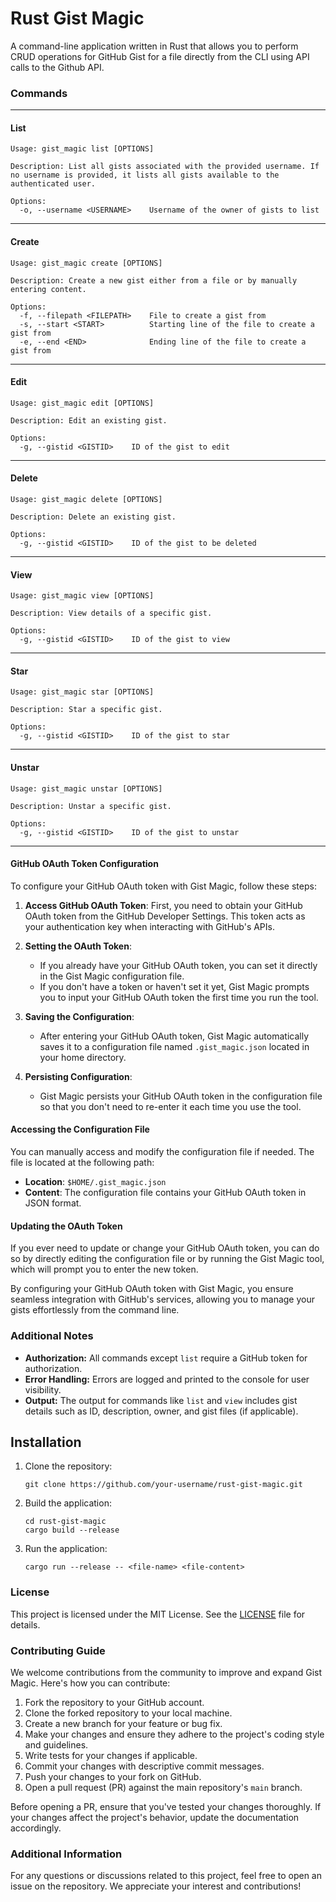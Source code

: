 # Rust Gist Magic

A command-line application written in Rust that allows you to perform CRUD operations for GitHub Gist for a file directly from the CLI using API calls to the Github API.


### Commands

---

#### List

```
Usage: gist_magic list [OPTIONS]

Description: List all gists associated with the provided username. If no username is provided, it lists all gists available to the authenticated user.

Options:
  -o, --username <USERNAME>    Username of the owner of gists to list
```

---

#### Create

```
Usage: gist_magic create [OPTIONS]

Description: Create a new gist either from a file or by manually entering content.

Options:
  -f, --filepath <FILEPATH>    File to create a gist from
  -s, --start <START>          Starting line of the file to create a gist from
  -e, --end <END>              Ending line of the file to create a gist from
```

---

#### Edit

```
Usage: gist_magic edit [OPTIONS]

Description: Edit an existing gist.

Options:
  -g, --gistid <GISTID>    ID of the gist to edit
```

---

#### Delete

```
Usage: gist_magic delete [OPTIONS]

Description: Delete an existing gist.

Options:
  -g, --gistid <GISTID>    ID of the gist to be deleted
```

---

#### View

```
Usage: gist_magic view [OPTIONS]

Description: View details of a specific gist.

Options:
  -g, --gistid <GISTID>    ID of the gist to view
```

---

#### Star

```
Usage: gist_magic star [OPTIONS]

Description: Star a specific gist.

Options:
  -g, --gistid <GISTID>    ID of the gist to star
```

---

#### Unstar

```
Usage: gist_magic unstar [OPTIONS]

Description: Unstar a specific gist.

Options:
  -g, --gistid <GISTID>    ID of the gist to unstar
```

---


#### GitHub OAuth Token Configuration

To configure your GitHub OAuth token with Gist Magic, follow these steps:

1. **Access GitHub OAuth Token**: First, you need to obtain your GitHub OAuth token from the GitHub Developer Settings. This token acts as your authentication key when interacting with GitHub's APIs.

2. **Setting the OAuth Token**:
   - If you already have your GitHub OAuth token, you can set it directly in the Gist Magic configuration file.
   - If you don't have a token or haven't set it yet, Gist Magic prompts you to input your GitHub OAuth token the first time you run the tool.

3. **Saving the Configuration**:
   - After entering your GitHub OAuth token, Gist Magic automatically saves it to a configuration file named `.gist_magic.json` located in your home directory.

4. **Persisting Configuration**:
   - Gist Magic persists your GitHub OAuth token in the configuration file so that you don't need to re-enter it each time you use the tool.

#### Accessing the Configuration File

You can manually access and modify the configuration file if needed. The file is located at the following path:

- **Location**: `$HOME/.gist_magic.json`
- **Content**: The configuration file contains your GitHub OAuth token in JSON format.

#### Updating the OAuth Token

If you ever need to update or change your GitHub OAuth token, you can do so by directly editing the configuration file or by running the Gist Magic tool, which will prompt you to enter the new token.

By configuring your GitHub OAuth token with Gist Magic, you ensure seamless integration with GitHub's services, allowing you to manage your gists effortlessly from the command line.


### Additional Notes
- **Authorization:** All commands except `list` require a GitHub token for authorization.
- **Error Handling:** Errors are logged and printed to the console for user visibility.
- **Output:** The output for commands like `list` and `view` includes gist details such as ID, description, owner, and gist files (if applicable).


## Installation

1. Clone the repository:

    ```shell
    git clone https://github.com/your-username/rust-gist-magic.git
    ```

2. Build the application:

    ```shell
    cd rust-gist-magic
    cargo build --release
    ```

3. Run the application:

    ```shell
    cargo run --release -- <file-name> <file-content>
    ```


### License

This project is licensed under the MIT License. See the [LICENSE](LICENSE) file for details.

### Contributing Guide

We welcome contributions from the community to improve and expand Gist Magic. Here's how you can contribute:

1. Fork the repository to your GitHub account.
2. Clone the forked repository to your local machine.
3. Create a new branch for your feature or bug fix.
4. Make your changes and ensure they adhere to the project's coding style and guidelines.
5. Write tests for your changes if applicable.
6. Commit your changes with descriptive commit messages.
7. Push your changes to your fork on GitHub.
8. Open a pull request (PR) against the main repository's `main` branch.

Before opening a PR, ensure that you've tested your changes thoroughly. If your changes affect the project's behavior, update the documentation accordingly.

### Additional Information

For any questions or discussions related to this project, feel free to open an issue on the repository. We appreciate your interest and contributions!